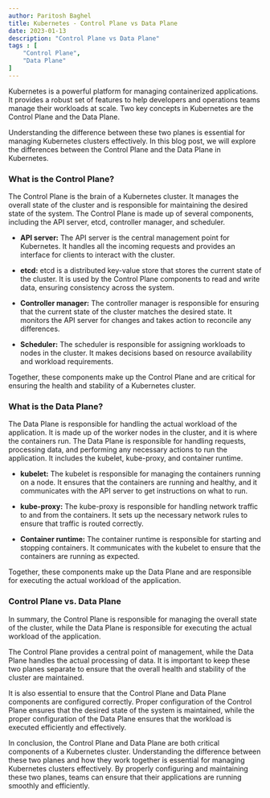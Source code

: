 ```yaml
---
author: Paritosh Baghel
title: Kubernetes - Control Plane vs Data Plane 
date: 2023-01-13
description: "Control Plane vs Data Plane"
tags : [
    "Control Plane",
    "Data Plane"
]
---
```


Kubernetes is a powerful platform for managing containerized applications. It provides a robust set of features to help developers and operations teams manage their workloads at scale. Two key concepts in Kubernetes are the Control Plane and the Data Plane.

Understanding the difference between these two planes is essential for managing Kubernetes clusters effectively. In this blog post, we will explore the differences between the Control Plane and the Data Plane in Kubernetes.

### What is the Control Plane?

The Control Plane is the brain of a Kubernetes cluster. It manages the overall state of the cluster and is responsible for maintaining the desired state of the system. The Control Plane is made up of several components, including the API server, etcd, controller manager, and scheduler.

* **API server:** The API server is the central management point for Kubernetes. It handles all the incoming requests and provides an interface for clients to interact with the cluster.
    
* **etcd:** etcd is a distributed key-value store that stores the current state of the cluster. It is used by the Control Plane components to read and write data, ensuring consistency across the system.
    
* **Controller manager:** The controller manager is responsible for ensuring that the current state of the cluster matches the desired state. It monitors the API server for changes and takes action to reconcile any differences.
    
* **Scheduler:** The scheduler is responsible for assigning workloads to nodes in the cluster. It makes decisions based on resource availability and workload requirements.
    

Together, these components make up the Control Plane and are critical for ensuring the health and stability of a Kubernetes cluster.

### **What is the Data Plane?**

The Data Plane is responsible for handling the actual workload of the application. It is made up of the worker nodes in the cluster, and it is where the containers run. The Data Plane is responsible for handling requests, processing data, and performing any necessary actions to run the application. It includes the kubelet, kube-proxy, and container runtime.

* **kubelet:** The kubelet is responsible for managing the containers running on a node. It ensures that the containers are running and healthy, and it communicates with the API server to get instructions on what to run.
    
* **kube-proxy:** The kube-proxy is responsible for handling network traffic to and from the containers. It sets up the necessary network rules to ensure that traffic is routed correctly.
    
* **Container runtime:** The container runtime is responsible for starting and stopping containers. It communicates with the kubelet to ensure that the containers are running as expected.
    

Together, these components make up the Data Plane and are responsible for executing the actual workload of the application.

### **Control Plane vs. Data Plane**

In summary, the Control Plane is responsible for managing the overall state of the cluster, while the Data Plane is responsible for executing the actual workload of the application.

The Control Plane provides a central point of management, while the Data Plane handles the actual processing of data. It is important to keep these two planes separate to ensure that the overall health and stability of the cluster are maintained.

It is also essential to ensure that the Control Plane and Data Plane components are configured correctly. Proper configuration of the Control Plane ensures that the desired state of the system is maintained, while the proper configuration of the Data Plane ensures that the workload is executed efficiently and effectively.

In conclusion, the Control Plane and Data Plane are both critical components of a Kubernetes cluster. Understanding the difference between these two planes and how they work together is essential for managing Kubernetes clusters effectively. By properly configuring and maintaining these two planes, teams can ensure that their applications are running smoothly and efficiently.